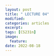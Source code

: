 ```yaml
---
layout: post
title: " LECTURE 04"
modified:
categories: articles
excerpt:
tags: [CS231n]
image:
  feature:
date: 2022-08-18
---
```


